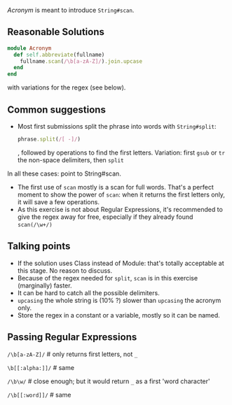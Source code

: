 _Acronym_ is meant to introduce `String#scan`.

## Reasonable Solutions

```ruby
module Acronym
  def self.abbreviate(fullname)
    fullname.scan(/\b[a-zA-Z]/).join.upcase
  end
end
```
with variations for the regex (see below).


## Common suggestions
* Most first submissions split the phrase into words with `String#split`: 
  ```ruby
  phrase.split(/[ -]/)
  ```
  , followed by operations to find the first letters.
  Variation: first `gsub` or `tr` the non-space delimiters, then `split`
  
In all these cases: point to String#scan.   
* The first use of `scan` mostly is a scan for full words. That's a perfect moment to show the power of `scan`: 
when it returns the first letters only, it will save a few operations.  
* As this exercise is not about Regular Expressions, it's recommended to 
give the regex away for free, especially if they already found `scan(/\w+/)`

## Talking points
* If the solution uses Class instead of Module: that's totally acceptable at this stage. No reason to discuss.
* Because of the regex needed for `split`, `scan` is in this exercise (marginally) faster.
* It can be hard to catch all the possible delimiters. 
* `upcasing` the whole string is (10% ?) slower than `upcasing` the acronym only. 
* Store the regex in a constant or a variable, mostly so it can be named. 

## Passing Regular Expressions
`/\b[a-zA-Z]/` # only returns first letters, not `_` 

`\b[[:alpha:]]/` # same

`/\b\w/` # close enough; but it would return `_` as a first 'word character'

`/\b[[:word]]/` # same 

